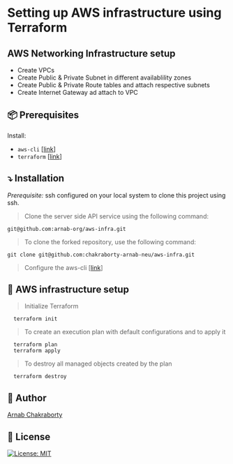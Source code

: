 # Setting up AWS infrastructure using Terraform

## AWS Networking Infrastructure setup
- Create VPCs
- Create Public & Private Subnet in different availablility zones
- Create Public & Private Route tables and attach respective subnets
- Create Internet Gateway ad attach to VPC

## :package: Prerequisites

Install:

- `aws-cli` [[link](https://docs.aws.amazon.com/cli/latest/userguide/getting-started-install.html)]
- `terraform` [[link](https://developer.hashicorp.com/terraform/downloads)]

## :arrow_heading_down: Installation

*Prerequisite:* ssh configured on your local system to clone this project using ssh.

> Clone the server side API service using the following command:

```shell
git@github.com:arnab-org/aws-infra.git
```

> To clone the forked repository, use the following command:

```shell
git clone git@github.com:chakraborty-arnab-neu/aws-infra.git
```

> Configure the aws-cli [[link](https://docs.aws.amazon.com/cli/latest/userguide/cli-chap-configure.html)]


## :rocket: AWS infrastructure setup

>Initialize Terraform

```shell
  terraform init
```

> To create an execution plan with default configurations and to apply it

```shell
  terraform plan
  terraform apply
```

> To destroy all managed objects created by the plan
> 
```shell
  terraform destroy
```

## :ninja: Author

[Arnab Chakraborty](mailto:chakraborty.arn@northeastern.edu)

## :scroll: License

[![License: MIT](https://img.shields.io/badge/License-MIT-blue.svg)](./LICENSE)
